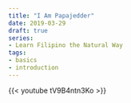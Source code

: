```yaml
---
title: "I Am Papajedder"
date: 2019-03-29
draft: true
series:
- Learn Filipino the Natural Way
tags:
- basics
- introduction
---
```


{{< youtube tV9B4ntn3Ko >}}



